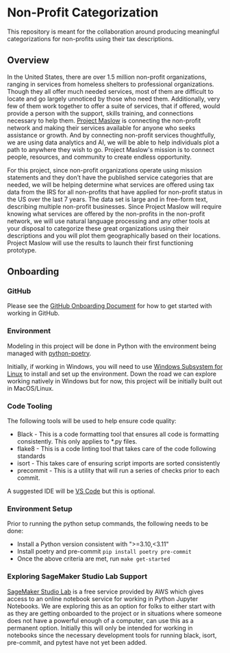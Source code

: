 # Non-Profit Categorization

This repository is meant for the collaboration around producing meaningful categorizations for non-profits using their tax descriptions.

## Overview

In the United States, there are over 1.5 million non-profit organizations, ranging in services from homeless shelters to professional organizations. Though they all offer much needed services, most of them are difficult to locate and go largely unnoticed by those who need them. Additionally, very few of them work together to offer a suite of services, that if offered, would provide a person with the support, skills training, and connections necessary to help them. [Project Maslow](https://www.projectmaslow.org/) is connecting the non-profit network and making their services available for anyone who seeks assistance or growth. And by connecting non-profit services thoughtfully, we are using data analytics and AI, we will be able to help individuals plot a path to anywhere they wish to go. Project Maslow's mission is to connect people, resources, and community to create endless opportunity.

For this project, since non-profit organizations operate using mission statements and they don’t have the published service categories that are needed, we will be helping determine what services are offered using tax data from the IRS for all non-profits that have applied for non-profit status in the US over the last 7 years. The data set is large and in free-form text, describing multiple non-profit businesses. Since Project Maslow will require knowing what services are offered by the non-profits in the non-profit network, we will use natural language processing and any other tools at your disposal to categorize these great organizations using their descriptions and you will plot them geographically based on their locations. Project Maslow will use the results to launch their first functioning prototype.

## Onboarding

### GitHub

Please see the [GitHub Onboarding Document](docs/github-onboarding.md) for how to get started with working in GitHub.

### Environment

Modeling in this project will be done in Python with the environment being managed with [python-poetry](https://python-poetry.org/).

Initially, if working in Windows, you will need to use [Windows Subsystem for Linux](https://docs.microsoft.com/en-us/windows/wsl/about) to install and set up the environment.  Down the road we can explore working natively in Windows but for now, this project will be initially built out in MacOS/Linux.

### Code Tooling

The following tools will be used to help ensure code quality:

* Black - This is a code formatting tool that ensures all code is formatting consistently. This only applies to *.py files.
* flake8 - This is a code linting tool that takes care of the code following standards
* isort - This takes care of ensuring script imports are sorted consistently
* precommit - This is a utility that will run a series of checks prior to each commit.

A suggested IDE will be [VS Code](https://code.visualstudio.com/) but this is optional.

### Environment Setup

Prior to running the python setup commands, the following needs to be done:

* Install a Python version consistent with ">=3.10,<3.11"
* Install poetry and pre-commit `pip install poetry pre-commit`
* Once the above criteria are met, run `make get-started`

### Exploring SageMaker Studio Lab Support

[SageMaker Studio Lab](https://studiolab.sagemaker.aws/) is a free service provided by AWS which gives access to an online notebook service for working in Python Jupyter Notebooks.  We are exploring this as an option for folks to either start with as they are getting onboarded to the project or in situations where someone does not have a powerful enough of a computer, can use this as a permanent option.  Initially this will only be intended for working in notebooks since the necessary development tools for running black, isort, pre-commit, and pytest have not yet been added.